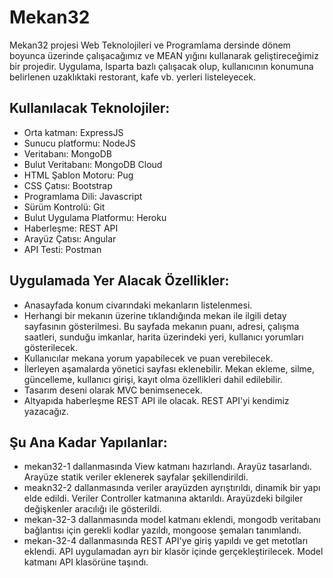 # Mekan32
Mekan32 projesi Web Teknolojileri ve Programlama dersinde dönem boyunca üzerinde çalışacağımız ve MEAN yığını kullanarak geliştireceğimiz bir projedir. Uygulama, Isparta bazlı çalışacak olup, kullanıcının konumuna belirlenen uzaklıktaki restorant, kafe vb. yerleri listeleyecek.

## Kullanılacak Teknolojiler:
* Orta katman: ExpressJS
* Sunucu platformu: NodeJS
* Veritabanı: MongoDB
* Bulut Veritabanı: MongoDB Cloud
* HTML Şablon Motoru: Pug
* CSS Çatısı: Bootstrap
* Programlama Dili: Javascript
* Sürüm Kontrolü: Git
* Bulut Uygulama Platformu: Heroku
* Haberleşme: REST API
* Arayüz Çatısı: Angular
* API Testi: Postman

## Uygulamada Yer Alacak Özellikler:
* Anasayfada konum civarındaki mekanların listelenmesi.
* Herhangi bir mekanın üzerine tıklandığında mekan ile ilgili detay sayfasının gösterilmesi. Bu sayfada mekanın puanı, adresi, çalışma saatleri, sunduğu imkanlar, harita üzerindeki yeri, kullanıcı yorumları gösterilecek.
* Kullanıcılar mekana yorum yapabilecek ve puan verebilecek.
* İlerleyen aşamalarda yönetici sayfası eklenebilir. Mekan ekleme, silme, güncelleme, kullanıcı girişi, kayıt olma özellikleri dahil edilebilir.
* Tasarım deseni olarak MVC benimsenecek.
* Altyapıda haberleşme REST API ile olacak. REST API'yi kendimiz yazacağız.

## Şu Ana Kadar Yapılanlar:
* mekan32-1 dallanmasında View katmanı hazırlandı. Arayüz tasarlandı. Arayüze statik veriler eklenerek sayfalar şekillendirildi.
* meakn32-2 dallanmasında veriler arayüzden ayrıştırıldı, dinamik bir yapı elde edildi. Veriler Controller katmanına aktarıldı. Arayüzdeki bilgiler değişkenler aracılığı ile gösterildi.
* mekan-32-3 dallanmasında model katmanı eklendi, mongodb veritabanı bağlantısı için gerekli kodlar yazıldı, mongoose şemaları tanımlandı.
* mekan-32-4 dallanmasında REST API'ye giriş yapıldı ve get metotları eklendi. API uygulamadan ayrı bir klasör içinde gerçekleştirilecek. Model katmanı API klasörüne taşındı.


